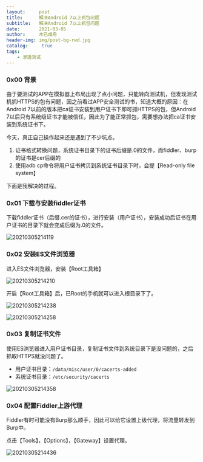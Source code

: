 ```yaml
---
layout:     post
title:      解决Android 7以上抓包问题
subtitle:   解决Android 7以上抓包问题
date:       2021-03-05
author:     木已成舟
header-img: img/post-bg-rwd.jpg
catalog: 	 true
tags:
    - 渗透测试
---
```


### 0x00 背景

由于要测试的APP在模拟器上布局出现了点小问题，只能转向测试机，但发现测试机抓HTTPS的包有问题，因之前看过APP安全测试的书，知道大概的原因：在Android 7以前的版本把ca证书安装到用户证书下即可抓HTTPS的包，但Android 7以后只有系统级证书才能被信任，因此为了能正常抓包，需要想办法把ca证书安装到系统证书下。

今天，真正自己操作起来还是遇到了不少坑点。

1. 证书格式转换问题，系统证书目录下的证书后缀是.0的文件，而fiddler、burp的证书是cer后缀的
2. 使用adb cp命令将用户证书拷贝到系统证书目录下时，会提【Read-only file system】

下面是我解决的过程。

### 0x01 下载与安装fiddler证书

下载fiddler证书（后缀.cer的证书），进行安装（用户证书），安装成功后证书在用户证书的目录下就会变成后缀为.0的文件。

![20210305214119](../../../../img/20210305214119.png)

### 0x02 安装ES文件浏览器

进入ES文件浏览器，安装【Root工具箱】

![20210305214210](../../../../img/20210305214210.png)

开启【Root工具箱】后，已Root的手机就可以进入根目录下了。

![20210305214238](../../../../img/20210305214238.png)

![20210305214258](../../../../img/20210305214258.png)



### 0x03 复制证书文件

使用ES浏览器进入用户证书目录，复制证书文件到系统目录下是没问题的，之后抓取HTTPS就没问题了。

- 用户证书目录：`/data/misc/user/0/cacerts-added`
- 系统证书目录：`/etc/security/cacerts`

![20210305214358](../../../../img/20210305214358.png)



### 0x04 配置Fiddler上游代理

Fiddler有时可能没有Burp那么顺手，因此可以给它设置上级代理，将流量转发到Burp中。

点击【Tools】，【Options】，【Gateway】设置代理。

![20210305214436](../../../../img/20210305214436.png)













